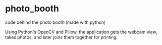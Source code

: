 # photo_booth
code behind the photo booth (made with python)

Using Python's OpenCV and Pillow, the application gets the webcam view, takes photos, and later joins them together for printing.
